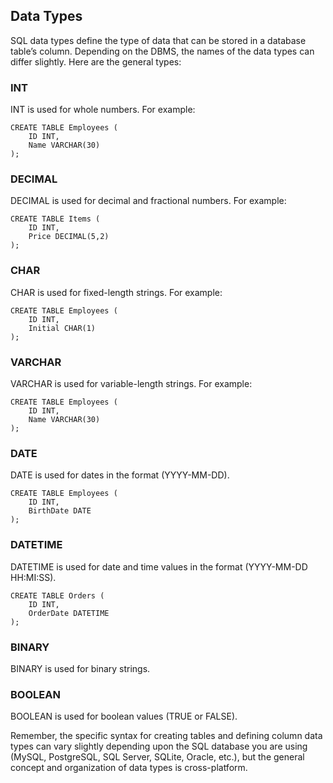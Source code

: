 ## Data Types
SQL data types define the type of data that can be stored in a database table’s column. Depending on the DBMS, the names of the data types can differ slightly. Here are the general types:

### INT
INT is used for whole numbers. For example:
```
CREATE TABLE Employees (
    ID INT,
    Name VARCHAR(30)
);
```
### DECIMAL
DECIMAL is used for decimal and fractional numbers. For example:
```
CREATE TABLE Items (
    ID INT,
    Price DECIMAL(5,2)
);
```
### CHAR
CHAR is used for fixed-length strings. For example:
```
CREATE TABLE Employees (
    ID INT,
    Initial CHAR(1)
);
```
### VARCHAR
VARCHAR is used for variable-length strings. For example:
```
CREATE TABLE Employees (
    ID INT,
    Name VARCHAR(30)
);
```
### DATE
DATE is used for dates in the format (YYYY-MM-DD).
```
CREATE TABLE Employees (
    ID INT,
    BirthDate DATE
);
```
### DATETIME
DATETIME is used for date and time values in the format (YYYY-MM-DD HH:MI:SS).
```
CREATE TABLE Orders (
    ID INT,
    OrderDate DATETIME
);
```
### BINARY
BINARY is used for binary strings.

### BOOLEAN
BOOLEAN is used for boolean values (TRUE or FALSE).

Remember, the specific syntax for creating tables and defining column data types can vary slightly depending upon the SQL database you are using (MySQL, PostgreSQL, SQL Server, SQLite, Oracle, etc.), but the general concept and organization of data types is cross-platform.